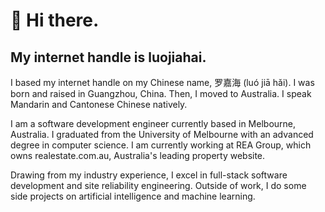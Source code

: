 # 👋 Hi there.

## My internet handle is luojiahai.

I based my internet handle on my Chinese name, 罗嘉海 (luó jiā hǎi). I was born and raised in Guangzhou, China. Then, I moved to Australia. I speak Mandarin and Cantonese Chinese natively.

I am a software development engineer currently based in Melbourne, Australia. I graduated from the University of Melbourne with an advanced degree in computer science. I am currently working at REA Group, which owns realestate.com.au, Australia's leading property website.

Drawing from my industry experience, I excel in full-stack software development and site reliability engineering. Outside of work, I do some side projects on artificial intelligence and machine learning.
